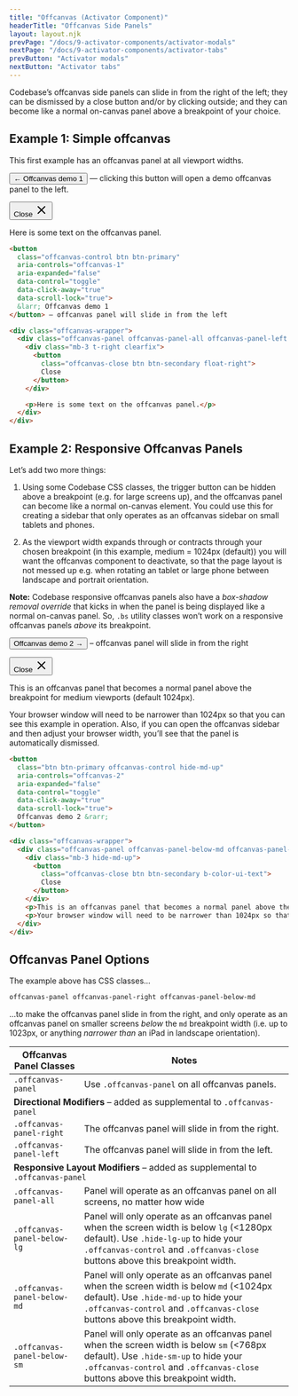 ```yaml
---
title: "Offcanvas (Activator Component)"
headerTitle: "Offcanvas Side Panels"
layout: layout.njk
prevPage: "/docs/9-activator-components/activator-modals"
nextPage: "/docs/9-activator-components/activator-tabs"
prevButton: "Activator modals"
nextButton: "Activator tabs"
---
```


<p class="t-lg t-thin">Codebase’s offcanvas side panels can slide in from the right of the left; they can be dismissed by a close button and/or by clicking outside; and they can become like a normal on-canvas panel above a breakpoint of your choice.</p>

## Example 1: Simple offcanvas

This first example has an offcanvas panel at all viewport widths. 

<button
  class="offcanvas-control btn btn-primary"
  aria-controls="offcanvas-1"
  aria-expanded="false"
  data-control="toggle"
  data-click-away="true"
  data-scroll-lock="true">
  &larr; Offcanvas demo 1
</button> — clicking this button will open a demo offcanvas panel to the left.

<div class="offcanvas-wrapper">
  <div class="offcanvas-panel offcanvas-panel-all offcanvas-panel-left bg-color-primary t-color-ui-text bs p-3" id="offcanvas-1">
    <div class="mb-3 t-right clearfix">
      <button
        class="offcanvas-close btn btn-primary b-color-ui-text float-right">
        Close <svg xmlns="http://www.w3.org/2000/svg" class="icon icon-tabler icon-tabler-x" width="24" height="24" viewBox="0 0 24 24" stroke-width="2" stroke="currentColor" fill="none" stroke-linecap="round" stroke-linejoin="round"><path stroke="none" d="M0 0h24v24H0z" fill="none"/><line x1="18" y1="6" x2="6" y2="18" /><line x1="6" y1="6" x2="18" y2="18" /></svg>
      </button>
    </div>
    <p>Here is some text on the offcanvas panel.</p>
  </div>
</div>

```html
<button
  class="offcanvas-control btn btn-primary"
  aria-controls="offcanvas-1"
  aria-expanded="false"
  data-control="toggle"
  data-click-away="true"
  data-scroll-lock="true">
  &larr; Offcanvas demo 1
</button> – offcanvas panel will slide in from the left

<div class="offcanvas-wrapper">
  <div class="offcanvas-panel offcanvas-panel-all offcanvas-panel-left bg-color-secondary-alt bs p-3" id="offcanvas-1">
    <div class="mb-3 t-right clearfix">
      <button
        class="offcanvas-close btn btn-secondary float-right">
        Close
      </button>
    </div>

    <p>Here is some text on the offcanvas panel.</p>
  </div>
</div>
```

## Example 2: Responsive Offcanvas Panels

Let’s add two more things:

1. Using some Codebase CSS classes, the trigger button can be hidden above a breakpoint (e.g. for large screens up), and the offcanvas panel can become like a normal on-canvas element. You could use this for creating a sidebar that only operates as an offcanvas sidebar on small tablets and phones.

2. As the viewport width expands through or contracts through your chosen breakpoint (in this example, medium = 1024px (default)) you will want the offcanvas component to deactivate, so that the page layout is not messed up e.g. when rotating an tablet or large phone between landscape and portrait orientation.

**Note:** Codebase responsive offcanvas panels also have a _box-shadow removal override_ that kicks in when the panel is being displayed like a normal on-canvas panel. So, `.bs` utility classes won’t work on a responsive offcanvas panels _above_ its breakpoint.

<button
  class="btn btn-secondary offcanvas-control hide-md-up"
  aria-controls="offcanvas-2"
  aria-expanded="false"
  data-control="toggle"
  data-click-away="true"
  data-scroll-lock="true">
  Offcanvas demo 2 &rarr;
</button> <span class="hide-md-up">– offcanvas panel will slide in from the right</span>

<div class="offcanvas-wrapper mb-3">
  <div class="offcanvas-panel offcanvas-panel-below-md offcanvas-panel-right bg-color-secondary t-color-ui-text p-3 bs" id="offcanvas-2">
    <div class="mb-3 hide-md-up">
      <button
        class="offcanvas-close btn btn-secondary b-color-ui-text">
        Close <svg xmlns="http://www.w3.org/2000/svg" class="icon icon-tabler icon-tabler-x" width="24" height="24" viewBox="0 0 24 24" stroke-width="2" stroke="currentColor" fill="none" stroke-linecap="round" stroke-linejoin="round"><path stroke="none" d="M0 0h24v24H0z" fill="none"/><line x1="18" y1="6" x2="6" y2="18" /><line x1="6" y1="6" x2="18" y2="18" /></svg>
      </button>
    </div>
    <p>This is an offcanvas panel that becomes a normal panel above the breakpoint for medium viewports (default 1024px).</p>
    <p>Your browser window will need to be narrower than 1024px so that you can see this example in operation. Also, if you can open the offcanvas sidebar and then adjust your browser width, you’ll see that the panel is automatically dismissed.</p>
  </div>
</div>


```html
<button
  class="btn btn-primary offcanvas-control hide-md-up"
  aria-controls="offcanvas-2"
  aria-expanded="false"
  data-control="toggle"
  data-click-away="true"
  data-scroll-lock="true">
  Offcanvas demo 2 &rarr;
</button>

<div class="offcanvas-wrapper">
  <div class="offcanvas-panel offcanvas-panel-below-md offcanvas-panel-right bg-color-secondary t-color-ui-text p-3 bs" id="offcanvas-2">
    <div class="mb-3 hide-md-up">
      <button
        class="offcanvas-close btn btn-secondary b-color-ui-text">
        Close
      </button>
    </div>
    <p>This is an offcanvas panel that becomes a normal panel above the breakpoint for medium viewports (default 1024px).</p>
    <p>Your browser window will need to be narrower than 1024px so that you can see this example in operation. Also, if you can open the offcanvas sidebar and then adjust your browser width, you’ll see that the panel is automatically dismissed.</p>
  </div>
</div>
```

## Offcanvas Panel Options

The example above has CSS classes...

```html
offcanvas-panel offcanvas-panel-right offcanvas-panel-below-md
```

...to make the offcanvas panel slide in from the right, and only operate as an offcanvas panel on smaller screens _below_ the `md` breakpoint width (i.e. up to 1023px, or anything _narrower than_ an iPad in landscape orientation).

<div class="overflow-x">
<table class="table">
  <thead class="bg-color-background-alt">
    <tr>
      <th>Offcanvas Panel Classes</th>
      <th>Notes</th>
    </tr>
  </thead>
  <tbody>
    <tr>
      <td><code>.offcanvas-panel</code></td>
      <td>Use <code class="t-nowrap">.offcanvas-panel</code> on all offcanvas panels.</td>
    </tr>
    <tr>
      <td colspan="2" class="bg-color-background-alt"><strong>Directional Modifiers</strong> – added as supplemental to <code class="b-thin">.offcanvas-panel</code></td>
    </tr>
    <tr>
      <td><code>.offcanvas-panel-right</code></td>
      <td>The offcanvas panel will slide in from the right.</td>
    </tr>
    <tr>
      <td><code>.offcanvas-panel-left</code></td>
      <td>The offcanvas panel will slide in from the left.</td>
    </tr>
    <tr>
      <td colspan="2" class="bg-color-background-alt"><strong>Responsive Layout Modifiers</strong> – added as supplemental to <code class="b-thin">.offcanvas-panel</code></td>
    </tr>
    <tr>
      <td><code>.offcanvas-panel-all</code></td>
      <td>Panel will operate as an offcanvas panel on all screens, no matter how wide</td>
    </tr>
    <tr>
      <td><code class="t-nowrap">.offcanvas-panel-below-lg</code></td>
      <td>Panel will only operate as an offcanvas panel when the screen width is below <code>lg</code> (&lt;1280px default). Use <code>.hide-lg-up</code> to hide your <code>.offcanvas-control</code> and <code>.offcanvas-close</code> buttons above this breakpoint width.</td>
    </tr>
    <tr>
      <td><code>.offcanvas-panel-below-md</code></td>
      <td>Panel will only operate as an offcanvas panel when the screen width is below <code>md</code> (&lt;1024px default). Use <code>.hide-md-up</code> to hide your <code>.offcanvas-control</code> and <code>.offcanvas-close</code> buttons above this breakpoint width.</td>
    </tr>
    <tr>
      <td><code>.offcanvas-panel-below-sm</code></td>
      <td>Panel will only operate as an offcanvas panel when the screen width is below <code>sm</code> (&lt;768px default). Use <code>.hide-sm-up</code> to hide your <code>.offcanvas-control</code> and <code>.offcanvas-close</code> buttons above this breakpoint width.</td>
    </tr>
  </tbody>
</table>
</div>